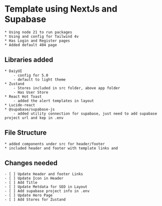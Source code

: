 # Template using NextJs and Supabase
    * Using node 21 to run packages
    * Using and config for Tailwind 4v
    * Has Login and Register pages
    * Added default 404 page


## Libraries added
    * DaiyUI
        - config for 5.0
        - default to light theme
    * Zustand
        - Stores included in src folder, above app folder
        - Has User Store
    * React Hot Toast
        - added the alert templates in layout
    * Lucide-react
    * @supabase/supabase-js
        - added utility connection for supabase, just need to add supabase project url and kep in .env

## File Structure
    * added components under src for header/footer
    * included header and footer with template links and 

## Changes needed
    - [ ] Update Header and footer Links
    - [ ] Update Icon in Header
    - [ ] Add Title
    - [ ] Update Metdata for SEO in Layout
    - [ ] Add supabase project info in .env
    - [ ] Update Hero Page
    - [ ] Add Stores for Zustand